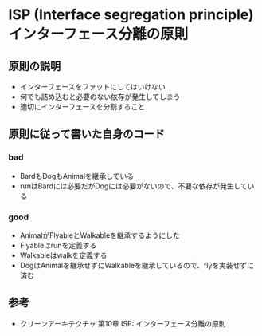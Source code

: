 # ISP (Interface segregation principle) インターフェース分離の原則

## 原則の説明
- インターフェースをファットにしてはいけない
- 何でも詰め込むと必要のない依存が発生してしまう
- 適切にインターフェースを分割すること

## 原則に従って書いた自身のコード
### bad
- BardもDogもAnimalを継承している
- runはBardには必要だがDogには必要がないので、不要な依存が発生している
### good
- AnimalがFlyableとWalkableを継承するようにした
- Flyableはrunを定義する
- Walkableはwalkを定義する
- DogはAnimalを継承せずにWalkableを継承しているので、flyを実装せずに済む

## 参考
- クリーンアーキテクチャ 第10章 ISP: インターフェース分離の原則
